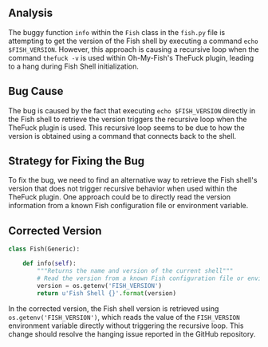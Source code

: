 ## Analysis
The buggy function `info` within the `Fish` class in the `fish.py` file is attempting to get the version of the Fish shell by executing a command `echo $FISH_VERSION`. However, this approach is causing a recursive loop when the command `thefuck -v` is used within Oh-My-Fish's TheFuck plugin, leading to a hang during Fish Shell initialization.

## Bug Cause
The bug is caused by the fact that executing `echo $FISH_VERSION` directly in the Fish shell to retrieve the version triggers the recursive loop when the TheFuck plugin is used. This recursive loop seems to be due to how the version is obtained using a command that connects back to the shell.

## Strategy for Fixing the Bug
To fix the bug, we need to find an alternative way to retrieve the Fish shell's version that does not trigger recursive behavior when used within the TheFuck plugin. One approach could be to directly read the version information from a known Fish configuration file or environment variable.

## Corrected Version
```python
class Fish(Generic):

    def info(self):
        """Returns the name and version of the current shell"""
        # Read the version from a known Fish configuration file or environment variable
        version = os.getenv('FISH_VERSION')
        return u'Fish Shell {}'.format(version)
```

In the corrected version, the Fish shell version is retrieved using `os.getenv('FISH_VERSION')`, which reads the value of the `FISH_VERSION` environment variable directly without triggering the recursive loop. This change should resolve the hanging issue reported in the GitHub repository.